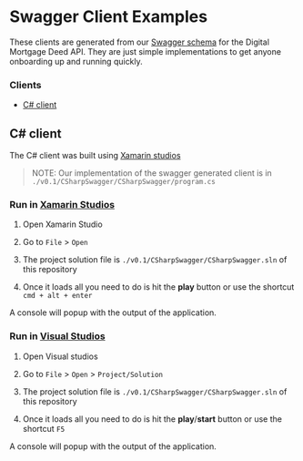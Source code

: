 # Swagger Client Examples

These clients are generated from our [Swagger schema](https://github.com/LandRegistry/dm-deed-api/blob/develop/application/deed/deed-api.json) for the Digital Mortgage Deed API. They are just simple implementations to get anyone onboarding up and running quickly.

### Clients

- [C# client](#c-client)

## C\# client

The C\# client was built using [Xamarin studios](https://xamarin.com/)

> NOTE: Our implementation of the swagger generated client is in ``` ./v0.1/CSharpSwagger/CSharpSwagger/program.cs ```

### Run in [Xamarin Studios](https://xamarin.com/)

1. Open Xamarin Studio

2. Go to ``` File ``` > ``` Open ```

3. The project solution file is ``` ./v0.1/CSharpSwagger/CSharpSwagger.sln ``` of this repository

4. Once it loads all you need to do is hit the **play** button or use the shortcut ``` cmd + alt + enter ```

A console will popup with the output of the application.

### Run in [Visual Studios](https://www.visualstudio.com/)

1. Open Visual studios

2. Go to ``` File ``` > ``` Open ``` > ``` Project/Solution ```

3. The project solution file is ``` ./v0.1/CSharpSwagger/CSharpSwagger.sln ``` of this repository

4. Once it loads all you need to do is hit the **play**/**start** button or use the shortcut ``` F5 ```

A console will popup with the output of the application.
